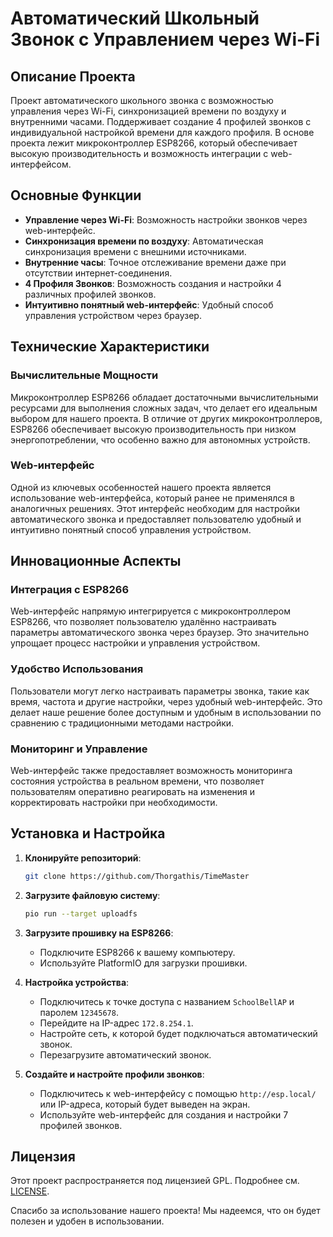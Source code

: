 # Автоматический Школьный Звонок с Управлением через Wi-Fi

## Описание Проекта

Проект автоматического школьного звонка с возможностью управления через Wi-Fi, синхронизацией времени по воздуху и внутренними часами. Поддерживает создание 4 профилей звонков с индивидуальной настройкой времени для каждого профиля. В основе проекта лежит микроконтроллер ESP8266, который обеспечивает высокую производительность и возможность интеграции с web-интерфейсом.

## Основные Функции

- **Управление через Wi-Fi**: Возможность настройки звонков через web-интерфейс.
- **Синхронизация времени по воздуху**: Автоматическая синхронизация времени с внешними источниками.
- **Внутренние часы**: Точное отслеживание времени даже при отсутствии интернет-соединения.
- **4 Профиля Звонков**: Возможность создания и настройки 4 различных профилей звонков.
- **Интуитивно понятный web-интерфейс**: Удобный способ управления устройством через браузер.

## Технические Характеристики

### Вычислительные Мощности

Микроконтроллер ESP8266 обладает достаточными вычислительными ресурсами для выполнения сложных задач, что делает его идеальным выбором для нашего проекта. В отличие от других микроконтроллеров, ESP8266 обеспечивает высокую производительность при низком энергопотреблении, что особенно важно для автономных устройств.

### Web-интерфейс

Одной из ключевых особенностей нашего проекта является использование web-интерфейса, который ранее не применялся в аналогичных решениях. Этот интерфейс необходим для настройки автоматического звонка и предоставляет пользователю удобный и интуитивно понятный способ управления устройством.

## Инновационные Аспекты

### Интеграция с ESP8266

Web-интерфейс напрямую интегрируется с микроконтроллером ESP8266, что позволяет пользователю удалённо настраивать параметры автоматического звонка через браузер. Это значительно упрощает процесс настройки и управления устройством.

### Удобство Использования

Пользователи могут легко настраивать параметры звонка, такие как время, частота и другие настройки, через удобный web-интерфейс. Это делает наше решение более доступным и удобным в использовании по сравнению с традиционными методами настройки.

### Мониторинг и Управление

Web-интерфейс также предоставляет возможность мониторинга состояния устройства в реальном времени, что позволяет пользователям оперативно реагировать на изменения и корректировать настройки при необходимости.

## Установка и Настройка

1. **Клонируйте репозиторий**:
    ```bash
    git clone https://github.com/Thorgathis/TimeMaster
    ```

2. **Загрузите файловую систему**:
    ```bash
    pio run --target uploadfs
    ```

3. **Загрузите прошивку на ESP8266**:
    - Подключите ESP8266 к вашему компьютеру.
    - Используйте PlatformIO для загрузки прошивки.

4. **Настройка устройства**:
    - Подключитесь к точке доступа с названием `SchoolBellAP` и паролем `12345678`.
    - Перейдите на IP-адрес `172.8.254.1`.
    - Настройте сеть, к которой будет подключаться автоматический звонок.
    - Перезагрузите автоматический звонок.

5. **Создайте и настройте профили звонков**:
    - Подключитесь к web-интерфейсу с помощью `http://esp.local/` или IP-адреса, который будет выведен на экран.
    - Используйте web-интерфейс для создания и настройки 7 профилей звонков.

## Лицензия

Этот проект распространяется под лицензией GPL. Подробнее см. [LICENSE](LICENSE).

Спасибо за использование нашего проекта! Мы надеемся, что он будет полезен и удобен в использовании.
